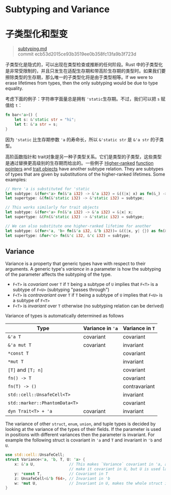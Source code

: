 # Subtyping and Variance
# 子类型化和型变

>[subtyping.md](https://github.com/rust-lang/reference/blob/master/src/subtyping.md)\
>commit ecb53d2015ce93b3519ee0b358fc13fa9b3f723d

子类型化是隐式的，可以出现在类型检查或推断的任何阶段。Rust 中的子类型化是非常受限制的，并且只发生在适配生存期和带高阶生存期的类型时。如果我们要擦除类型的生存期，那么唯一的子类型化将是由于类型相等。If we were to erase lifetimes from types, then the only subtyping would be due to type equality.

考虑下面的例子：字符串字面量总是拥有 `'static`生存期。不过，我们可以把 `s` 赋值给 `t`：

```rust
fn bar<'a>() {
    let s: &'static str = "hi";
    let t: &'a str = s;
}
```

因为 `'static` 比生存期参数 `'a` 的寿命长，所以 `&'static str` 是 `&'a str` 的子类型。

高阶函数指针和 trait对象是另一种子类型关系。它们是类型的子类型，这些类型是通过替换更高级别的生存期而给出的。一些例子
[Higher-ranked]&#32;[function pointers] and [trait objects] have another
subtype relation. They are subtypes of types that are given by substitutions of
the higher-ranked lifetimes. Some examples:

```rust
// Here 'a is substituted for 'static
let subtype: &(for<'a> fn(&'a i32) -> &'a i32) = &((|x| x) as fn(&_) -> &_);
let supertype: &(fn(&'static i32) -> &'static i32) = subtype;

// This works similarly for trait objects
let subtype: &(for<'a> Fn(&'a i32) -> &'a i32) = &|x| x;
let supertype: &(Fn(&'static i32) -> &'static i32) = subtype;

// We can also substitute one higher-ranked lifetime for another
let subtype: &(for<'a, 'b> fn(&'a i32, &'b i32))= &((|x, y| {}) as fn(&_, &_));
let supertype: &for<'c> fn(&'c i32, &'c i32) = subtype;
```

## Variance

Variance is a property that generic types have with respect to their arguments.
A generic type's *variance* in a parameter is how the subtyping of the
parameter affects the subtyping of the type.

* `F<T>` is *covariant* over `T` if `T` being a subtype of `U` implies that
  `F<T>` is a subtype of `F<U>` (subtyping "passes through")
* `F<T>` is *contravariant* over `T` if `T` being a subtype of `U` implies that
  `F<U>` is a subtype of `F<T>`
* `F<T>` is *invariant* over `T` otherwise (no subtyping relation can be
  derived)

Variance of types is automatically determined as follows

| Type                          | Variance in `'a`  | Variance in `T`   |
|-------------------------------|-------------------|-------------------|
| `&'a T`                       | covariant         | covariant         |
| `&'a mut T`                   | covariant         | invariant         |
| `*const T`                    |                   | covariant         |
| `*mut T`                      |                   | invariant         |
| `[T]` and `[T; n]`            |                   | covariant         |
| `fn() -> T`                   |                   | covariant         |
| `fn(T) -> ()`                 |                   | contravariant     |
| `std::cell::UnsafeCell<T>`    |                   | invariant         |
| `std::marker::PhantomData<T>` |                   | covariant         |
| `dyn Trait<T> + 'a`           | covariant         | invariant         |

The variance of other `struct`, `enum`, `union`, and tuple types is decided by
looking at the variance of the types of their fields. If the parameter is used
in positions with different variances then the parameter is invariant. For
example the following struct is covariant in `'a` and `T` and invariant in `'b`
and `U`.

```rust
use std::cell::UnsafeCell;
struct Variance<'a, 'b, T, U: 'a> {
    x: &'a U,               // This makes `Variance` covariant in 'a, and would
                            // make it covariant in U, but U is used later
    y: *const T,            // Covariant in T
    z: UnsafeCell<&'b f64>, // Invariant in 'b
    w: *mut U,              // Invariant in U, makes the whole struct invariant
}
```

[function pointers]: types/function-pointer.md
[Higher-ranked]: ../nomicon/hrtb.html
[trait objects]: types/trait-object.md
